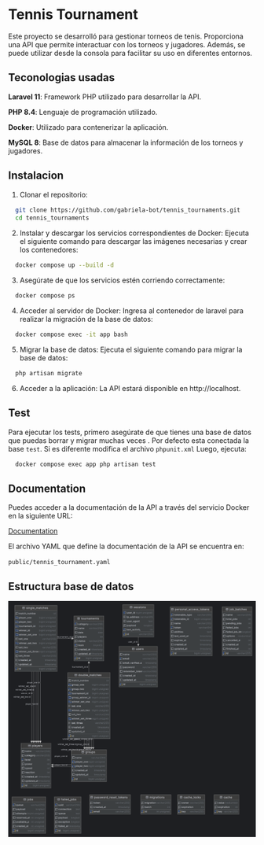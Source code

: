 
# Tennis Tournament
Este proyecto se desarrolló para gestionar torneos de tenis. Proporciona una API que permite interactuar con los torneos y jugadores. Además, se puede utilizar desde la consola para facilitar su uso en diferentes entornos.



## Teconologias usadas

**Laravel 11**: Framework PHP utilizado para desarrollar la API.

**PHP 8.4**: Lenguaje de programación utilizado.

**Docker**: Utilizado para contenerizar la aplicación.

**MySQL 8**: Base de datos para almacenar la información de los torneos y jugadores.



## Instalacion

1. Clonar el repositorio:

```bash
  git clone https://github.com/gabriela-bot/tennis_tournaments.git
  cd tennis_tournaments
```

2. Instalar y descargar los servicios correspondientes de Docker: Ejecuta el siguiente comando para descargar las imágenes necesarias y crear los contenedores:

```bash
  docker compose up --build -d
```

3. Asegúrate de que los servicios estén corriendo correctamente:

```bash
  docker compose ps
```

4. Acceder al servidor de Docker: Ingresa al contenedor de laravel para realizar la migración de la base de datos:

```bash
  docker compose exec -it app bash
```

5. Migrar la base de datos: Ejecuta el siguiente comando para migrar la base de datos:

```bash
  php artisan migrate
```

6. Acceder a la aplicación: La API estará disponible en http://localhost.





## Test

Para ejecutar los tests, primero asegúrate de que tienes una base de datos que puedas borrar y migrar muchas veces .
Por defecto esta conectada la base `test`. Si es diferente modifica el archivo `phpunit.xml`
Luego, ejecuta:

```bash
  docker compose exec app php artisan test
```


## Documentation

Puedes acceder a la documentación de la API a través del servicio Docker en la siguiente URL:

[Documentation](http://localhost/docs)


El archivo YAML que define la documentación de la API se encuentra en:

`public/tennis_tournament.yaml`


## Estructura base de datos

![DDBB](/public/doc/migrations.png)

